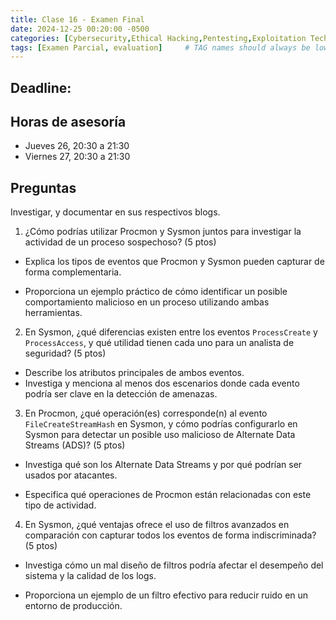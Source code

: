 ```yaml
---
title: Clase 16 - Examen Final
date: 2024-12-25 00:20:00 -0500
categories: [Cybersecurity,Ethical Hacking,Pentesting,Exploitation Techniques]
tags: [Examen Parcial, evaluation]     # TAG names should always be lowercase
---
```


## Deadline: 

## Horas de asesoría

- Jueves 26, 20:30 a 21:30
- Viernes 27, 20:30 a 21:30

## Preguntas

Investigar, y documentar en sus respectivos blogs.

1. ¿Cómo podrías utilizar Procmon y Sysmon juntos para investigar la actividad de un proceso sospechoso? (5 ptos)

- Explica los tipos de eventos que Procmon y Sysmon pueden capturar de forma complementaria.

- Proporciona un ejemplo práctico de cómo identificar un posible comportamiento malicioso en un proceso utilizando ambas herramientas.

2. En Sysmon, ¿qué diferencias existen entre los eventos `ProcessCreate` y `ProcessAccess`, y qué utilidad tienen cada uno para un analista de seguridad? (5 ptos)

- Describe los atributos principales de ambos eventos.
- Investiga y menciona al menos dos escenarios donde cada evento podría ser clave en la detección de amenazas.

3. En Procmon, ¿qué operación(es) corresponde(n) al evento `FileCreateStreamHash` en Sysmon, y cómo podrías configurarlo en Sysmon para detectar un posible uso malicioso de Alternate Data Streams (ADS)? (5 ptos)

- Investiga qué son los Alternate Data Streams y por qué podrían ser usados por atacantes.

- Especifica qué operaciones de Procmon están relacionadas con este tipo de actividad.

4. En Sysmon, ¿qué ventajas ofrece el uso de filtros avanzados en comparación con capturar todos los eventos de forma indiscriminada? (5 ptos)

- Investiga cómo un mal diseño de filtros podría afectar el desempeño del sistema y la calidad de los logs.

 - Proporciona un ejemplo de un filtro efectivo para reducir ruido en un entorno de producción.